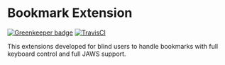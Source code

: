# Bookmark Extension
[![Greenkeeper badge](https://badges.greenkeeper.io/q2g/q2g-ext-bookmark.svg)](https://greenkeeper.io/)
[![TravisCI](https://travis-ci.org/q2g/q2g-ext-bookmark.svg?branch=master)](https://travis-ci.org/q2g/q2g-ext-bookmark)

This extensions developed for blind users to handle bookmarks with full keyboard control and full JAWS support.
